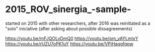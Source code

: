 # 2015_ROV_sinergia_-sample-

started on 2015 with other researchers, after 2016 was reinitiated as a "solo" iniciative (after asking about possible dissagreements)

https://youtu.be/mFJQOLvDmQ0
https://youtu.be/pm_vAYLmlxY
https://youtu.be/rUZU7oPK1uY
https://youtu.be/VPiHaqgfqpw
